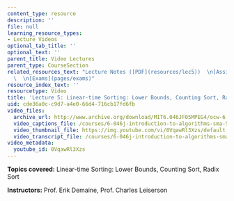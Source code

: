 ```yaml
---
content_type: resource
description: ''
file: null
learning_resource_types:
- Lecture Videos
optional_tab_title: ''
optional_text: ''
parent_title: Video Lectures
parent_type: CourseSection
related_resources_text: "Lecture Notes ([PDF](resources/lec5))  \n[Assignments](pages/assignments)\
  \  \n[Exams](pages/exams)"
resource_index_text: ''
resourcetype: Video
title: 'Lecture 5: Linear-time Sorting: Lower Bounds, Counting Sort, Radix Sort'
uid: cde36a0c-c9d7-a4e0-66d4-716cb17fd6fb
video_files:
  archive_url: http://www.archive.org/download/MIT6.046JF05MPEG4/ocw-6.046-26sep2005-220k.mp4
  video_captions_file: /courses/6-046j-introduction-to-algorithms-sma-5503-fall-2005/542d86292d85530faf66abe3cb703f15_0VqawRl3Xzs.vtt
  video_thumbnail_file: https://img.youtube.com/vi/0VqawRl3Xzs/default.jpg
  video_transcript_file: /courses/6-046j-introduction-to-algorithms-sma-5503-fall-2005/bdfdbc2391daad0b8c32606d6d3644a4_0VqawRl3Xzs.pdf
video_metadata:
  youtube_id: 0VqawRl3Xzs
---
```


**Topics covered:** Linear-time Sorting: Lower Bounds, Counting Sort, Radix Sort

**Instructors:** Prof. Erik Demaine, Prof. Charles Leiserson